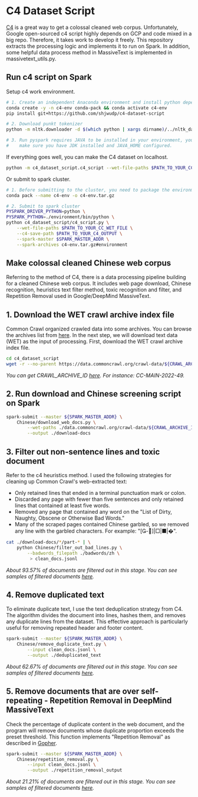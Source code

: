 # C4 Dataset Script

[C4](https://www.tensorflow.org/datasets/catalog/c4) is a great way to get a colossal cleaned web corpus. Unfortunately, Google open-sourced c4 script highly depends on GCP and code mixed in a big repo. Therefore, it takes work to develop it freely. This repository extracts the processing logic and implements it to run on Spark. In addition, some helpful data process method in MassiveText is implemented in massivetext_utils.py.

## Run c4 script on Spark

Setup c4 work environment.

```bash
# 1. Create an independent Anaconda environment and install python dependencies
conda create -y -n c4-env conda-pack && conda activate c4-env
pip install git+https://github.com/shjwudp/c4-dataset-script

# 2. Download punkt tokenizer
python -m nltk.downloader -d $(which python | xargs dirname)/../nltk_data punkt

# 3. Run pyspark requires JAVA to be installed in your environment, you should
#    make sure you have JDK installed and JAVA_HOME configured.
```

If everything goes well, you can make the C4 dataset on localhost.

```bash
python -m c4_dataset_script.c4_script --wet-file-paths $PATH_TO_YOUR_CC_WET_FILE
```

Or submit to spark cluster.

```bash
# 1. Before submitting to the cluster, you need to package the environment conda env
conda pack --name c4-env -o c4-env.tar.gz

# 2. Submit to spark cluster
PYSPARK_DRIVER_PYTHON=python \
PYSPARK_PYTHON=./environment/bin/python \
python c4_dataset_script/c4_script.py \
    --wet-file-paths $PATH_TO_YOUR_CC_WET_FILE \
    --c4-save-path $PATH_TO_YOUR_C4_OUTPUT \
    --spark-master $SPARK_MASTER_ADDR \
    --spark-archives c4-env.tar.gz#environment
```

## Make colossal cleaned Chinese web corpus

Referring to the method of C4, there is a data processing pipeline building for a cleaned Chinese web corpus. It includes web page download, Chinese recognition, heuristics text filter method, toxic recognition and filter, and Repetition Removal used in Google/DeepMind MassiveText.

## 1. Download the WET crawl archive index file

Common Crawl organized crawled data into some archives. You can browse the archives list from [here](https://commoncrawl.org/the-data/get-started/). In the next step, we will download text data (WET) as the input of processing. First, download the WET crawl archive index file.

```bash
cd c4_dataset_script
wget -r --no-parent https://data.commoncrawl.org/crawl-data/${CRAWL_ARCHIVE_ID}/wet.paths.gz
```

*You can get CRAWL_ARCHIVE_ID [here](https://commoncrawl.org/the-data/get-started/). For instance: CC-MAIN-2022-49.*

## 2. Run download and Chinese screening script on Spark

```bash
spark-submit --master ${SPARK_MASTER_ADDR} \
    Chinese/download_web_docs.py \
        --wet-paths ./data.commoncrawl.org/crawl-data/${CRAWL_ARCHIVE_ID}/wet.paths.gz \
        --output ./download-docs
```

## 3. Filter out non-sentence lines and toxic document

Refer to the c4 heuristics method. I used the following strategies for cleaning up Common Crawl's web-extracted text:

- Only retained lines that ended in a terminal punctuation mark or colon.
- Discarded any page with fewer than five sentences and only retained lines that
contained at least five words.
- Removed any page that contained any word on the "List of Dirty, Naughty, Obscene
or Otherwise Bad Words."
- Many of the scraped pages contained Chinese garbled, so we removed any line with the garbled characters. For example: "[-]|□|■|�".

```bash
cat ./download-docs/*/part-* | \
    python Chinese/filter_out_bad_lines.py \
        --badwords_filepath ./badwords/zh \
         > clean_docs.jsonl
```

*About 93.57% of documents are filtered out in this stage. You can see samples of filtered documents [here](data/Chinese_bad-lines_samples.jsonl).*

## 4. Remove duplicated text

To eliminate duplicate text, I use the text deduplication strategy from C4. The algorithm divides the document into lines, hashes them, and removes any duplicate lines from the dataset. This effective approach is particularly useful for removing repeated header and footer content.

```bash
spark-submit --master ${SPARK_MASTER_ADDR} \
    Chinese/remove_duplicate_text.py \
        --input clean_docs.jsonl \
        --output ./deduplicated_text
```

*About 62.67% of documents are filtered out in this stage. You can see samples of filtered documents [here](data/Chinese_Remove-Duplicated-Text_samples.jsonl).*

## 5. Remove documents that are over self-repeating - Repetition Removal in DeepMind MassiveText

Check the percentage of duplicate content in the web document, and the program will remove documents whose duplicate proportion exceeds the preset threshold. This function implements "Repetition Removal" as described in [Gopher](https://arxiv.org/abs/2112.11446).

```bash
spark-submit --master ${SPARK_MASTER_ADDR} \
    Chinese/repetition_removal.py \
        --input clean_docs.jsonl \
        --output ./repetition_removal_output
```

*About 21.21% of documents are filtered out in this stage. You can see samples of filtered documents [here](data/Chinese_Repetition-Removal_samples.jsonl).*
